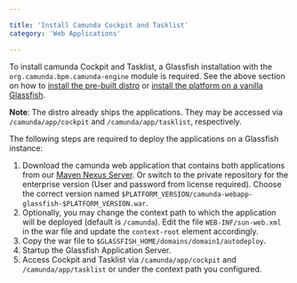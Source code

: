 ```yaml
---

title: 'Install Camunda Cockpit and Tasklist'
category: 'Web Applications'

---
```


To install camunda Cockpit and Tasklist, a Glassfish installation with the `org.camunda.bpm.camunda-engine` module is required.
See the above section on how to [install the pre-built distro](ref:#bpm-platform-install-the-pre-built-distro) or [install the platform on a vanilla Glassfish](ref:#bpm-platform-install-the-platform-on-a-vanilla-glassfish).

**Note**: The distro already ships the applications. They may be accessed via `/camunda/app/cockpit` and `/camunda/app/tasklist`, respectively.

The following steps are required to deploy the applications on a Glassfish instance:

1. Download the camunda web application that contains both applications from our [Maven Nexus Server](https://app.camunda.com/nexus/content/groups/public/org/camunda/bpm/webapp/camunda-webapp-glassfish/).
   Or switch to the private repository for the enterprise version (User and password from license required).
   Choose the correct version named `$PLATFORM_VERSION/camunda-webapp-glassfish-$PLATFORM_VERSION.war`.
2. Optionally, you may change the context path to which the application will be deployed (default is `/camunda`).
   Edit the file `WEB-INF/sun-web.xml` in the war file and update the `context-root` element accordingly.
2. Copy the war file to `$GLASSFISH_HOME/domains/domain1/autodeploy`.
3. Startup the Glassfish Application Server.
4. Access Cockpit and Tasklist via `/camunda/app/cockpit` and `/camunda/app/tasklist` or under the context path you configured.

